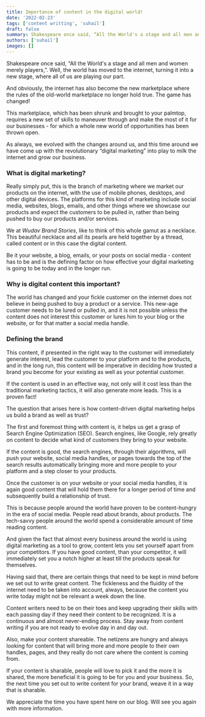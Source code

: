 ```yaml
---
title: Importance of content in the digital world!
date: '2022-02-23'
tags: ['content writting', 'suhail']
draft: false
summary: Shakespeare once said, “All the World's a stage and all men and women merely players,”. Well, the world has moved to the internet, turning it into a new stage, where all of us are playing our part.
authors: ['suhail']
images: []
---
```


Shakespeare once said, “All the World's a stage and all men and women merely players,”. Well, the world has moved to the internet, turning it into a new stage, where all of us are playing our part.

And obviously, the internet has also become the new marketplace where the rules of the old-world marketplace no longer hold true. The game has changed!

This marketplace, which has been shrunk and brought to your palmtop, requires a new set of skills to maneuver through and make the most of it for our businesses - for which a whole new world of opportunities has been thrown open.

As always, we evolved with the changes around us, and this time around we have come up with the revolutionary “digital marketing” into play to milk the internet and grow our business.

### What is digital marketing?

Really simply put, this is the branch of marketing where we market our products on the internet, with the use of mobile phones, desktops, and other digital devices. The platforms for this kind of marketing include social media, websites, blogs, emails, and other things where we showcase our products and expect the customers to be pulled in, rather than being pushed to buy our products and/or services.

We at _Wudav Brand Stories_, like to think of this whole gamut as a necklace. This beautiful necklace and all its pearls are held together by a thread, called content or in this case the digital content.

Be it your website, a blog, emails, or your posts on social media - content has to be and is the defining factor on how effective your digital marketing is going to be today and in the longer run.

### Why is digital content this important?

The world has changed and your fickle customer on the internet does not believe in being pushed to buy a product or a service. This new-age customer needs to be lured or pulled in, and it is not possible unless the content does not interest this customer or lures him to your blog or the website, or for that matter a social media handle.

### Defining the brand

This content, if presented in the right way to the customer will immediately generate interest, lead the customer to your platform and to the products, and in the long run, this content will be imperative in deciding how trusted a brand you become for your existing as well as your potential customer.

If the content is used in an effective way, not only will it cost less than the traditional marketing tactics, it will also generate more leads. This is a proven fact!

The question that arises here is how content-driven digital marketing helps us build a brand as well as trust?

The first and foremost thing with content is, it helps us get a grasp of Search Engine Optimization (SEO). Search engines, like Google, rely greatly on content to decide what kind of customers they bring to your website.

If the content is good, the search engines, through their algorithms, will push your website, social media handles, or pages towards the top of the search results automatically bringing more and more people to your platform and a step closer to your products.

Once the customer is on your website or your social media handles, it is again good content that will hold them there for a longer period of time and subsequently build a relationship of trust.

This is because people around the world have proven to be content-hungry in the era of social media. People read about brands, about products. The tech-savvy people around the world spend a considerable amount of time reading content.

And given the fact that almost every business around the world is using digital marketing as a tool to grow, content lets you set yourself apart from your competitors. If you have good content, than your competitor, it will immediately set you a notch higher at least till the products speak for themselves.

Having said that, there are certain things that need to be kept in mind before we set out to write great content. The fickleness and the fluidity of the internet need to be taken into account, always, because the content you write today might not be relevant a week down the line.

Content writers need to be on their toes and keep upgrading their skills with each passing day if they need their content to be recognized. It is a continuous and almost never-ending process. Stay away from content writing if you are not ready to evolve day in and day out.

Also, make your content shareable. The netizens are hungry and always looking for content that will bring more and more people to their own handles, pages, and they really do not care where the content is coming from.

If your content is sharable, people will love to pick it and the more it is shared, the more beneficial it is going to be for you and your business. So, the next time you set out to write content for your brand, weave it in a way that is sharable.

We appreciate the time you have spent here on our blog. Will see you again with more information.
